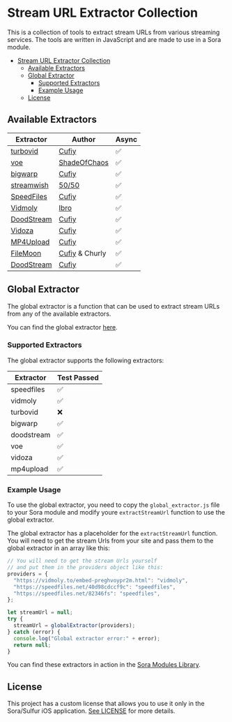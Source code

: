 # Stream URL Extractor Collection

This is a collection of tools to extract stream URLs from various streaming services. The tools are written in JavaScript and are made to use in a Sora module.

- [Stream URL Extractor Collection](#stream-url-extractor-collection)
  - [Available Extractors](#available-extractors)
  - [Global Extractor](#global-extractor)
    - [Supported Extractors](#supported-extractors)
    - [Example Usage](#example-usage)
  - [License](#license)


## Available Extractors

| Extractor | Author | Async |
| --- | --- | --- |
| [turbovid](./extractors/turbovid.js) | [Cufiy](https://github.com/JMcrafter26) | ✅ |
| [voe](./extractors/voe.js) | [ShadeOfChaos](https://github.com/ShadeOfChaos) | ✅ |
| [bigwarp](./extractors/bigwarp.js) | [Cufiy](https://github.com/JMcrafter26) | ✅ |
| [streamwish](./extractors/streamwish.js) | [50/50](https://github.com/50n50) | ✅ |
| [SpeedFiles](./extractors/speedfiles.js) | [Cufiy](https://github.com/JMcrafter26) | ✅ |
| [Vidmoly](./extractors/vidmoly.js) | [Ibro](https://github.com/xibrox) | ✅ |
| [DoodStream](./extractors/doodstream.js) | [Cufiy](https://github.com/JMcrafter26) | ✅ |
| [Vidoza](./extractors/vidoza.js) | [Cufiy](https://github.com/JMcrafter26) | ✅ |
| [MP4Upload](./extractors/mp4upload.js) | [Cufiy](https://github.com/JMcrafter26) | ✅ |
| [FileMoon](./extractors/filemoon.js) | [Cufiy](https://github.com/JMcrafter26) & Churly | ✅ |
| [DoodStream](./extractors/doodstream.js) | [Cufiy](https://github.com/JMcrafter26) | ✅ |

## Global Extractor

The global extractor is a function that can be used to extract stream URLs from any of the available extractors.

You can find the global extractor [here](./global-extractor/output/global_extractor.js).

### Supported Extractors

The global extractor supports the following extractors:

<!-- DO NOT EDIT THIS TABLE MANUALLY -->
<!-- This table is automatically generated by the build script. -->
<!-- EXTRACTORS_TABLE_START -->
| Extractor | Test Passed |
| -------- | ------- |
| speedfiles | ✅ |
| vidmoly | ✅ |
| turbovid | ❌ |
| bigwarp | ✅ |
| doodstream | ✅ |
| voe | ✅ |
| vidoza | ✅ |
| mp4upload | ✅ |
<!-- EXTRACTORS_TABLE_END -->


### Example Usage

To use the global extractor, you need to copy the `global_extractor.js` file to your Sora module and modify youre `extractStreamUrl` function to use the global extractor.

The global extractor has a placeholder for the `extractStreamUrl` function. 
You will need to get the stream Urls from your site and pass them to the global extractor in an array like this:

```javascript
// You will need to get the stream Urls yourself 
// and put them in the providers object like this:
providers = {
  "https://vidmoly.to/embed-preghvoypr2m.html": "vidmoly",
  "https://speedfiles.net/40d98cdccf9c": "speedfiles",
  "https://speedfiles.net/82346fs": "speedfiles",
};

let streamUrl = null;
try {
  streamUrl = globalExtractor(providers);
} catch (error) {
  console.log("Global extractor error:" + error);
  return null;
}
```


You can find these extractors in action in the [Sora Modules Library](https://sora.jm26.net/library).

## License

This project has a custom license that allows you to use it only in the Sora/Sulfur iOS application. [See LICENSE](./LICENSE) for more details.